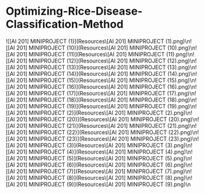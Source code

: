 # Optimizing-Rice-Disease-Classification-Method
![[AI 201] MINIPROJECT (1)](Resources\\[AI 201] MINIPROJECT (1).png)\n![[AI 201] MINIPROJECT (10)](Resources\\[AI 201] MINIPROJECT (10).png)\n![[AI 201] MINIPROJECT (11)](Resources\\[AI 201] MINIPROJECT (11).png)\n![[AI 201] MINIPROJECT (12)](Resources\\[AI 201] MINIPROJECT (12).png)\n![[AI 201] MINIPROJECT (13)](Resources\\[AI 201] MINIPROJECT (13).png)\n![[AI 201] MINIPROJECT (14)](Resources\\[AI 201] MINIPROJECT (14).png)\n![[AI 201] MINIPROJECT (15)](Resources\\[AI 201] MINIPROJECT (15).png)\n![[AI 201] MINIPROJECT (16)](Resources\\[AI 201] MINIPROJECT (16).png)\n![[AI 201] MINIPROJECT (17)](Resources\\[AI 201] MINIPROJECT (17).png)\n![[AI 201] MINIPROJECT (18)](Resources\\[AI 201] MINIPROJECT (18).png)\n![[AI 201] MINIPROJECT (19)](Resources\\[AI 201] MINIPROJECT (19).png)\n![[AI 201] MINIPROJECT (2)](Resources\\[AI 201] MINIPROJECT (2).png)\n![[AI 201] MINIPROJECT (20)](Resources\\[AI 201] MINIPROJECT (20).png)\n![[AI 201] MINIPROJECT (21)](Resources\\[AI 201] MINIPROJECT (21).png)\n![[AI 201] MINIPROJECT (22)](Resources\\[AI 201] MINIPROJECT (22).png)\n![[AI 201] MINIPROJECT (23)](Resources\\[AI 201] MINIPROJECT (23).png)\n![[AI 201] MINIPROJECT (3)](Resources\\[AI 201] MINIPROJECT (3).png)\n![[AI 201] MINIPROJECT (4)](Resources\\[AI 201] MINIPROJECT (4).png)\n![[AI 201] MINIPROJECT (5)](Resources\\[AI 201] MINIPROJECT (5).png)\n![[AI 201] MINIPROJECT (6)](Resources\\[AI 201] MINIPROJECT (6).png)\n![[AI 201] MINIPROJECT (7)](Resources\\[AI 201] MINIPROJECT (7).png)\n![[AI 201] MINIPROJECT (8)](Resources\\[AI 201] MINIPROJECT (8).png)\n![[AI 201] MINIPROJECT (9)](Resources\\[AI 201] MINIPROJECT (9).png)\n
